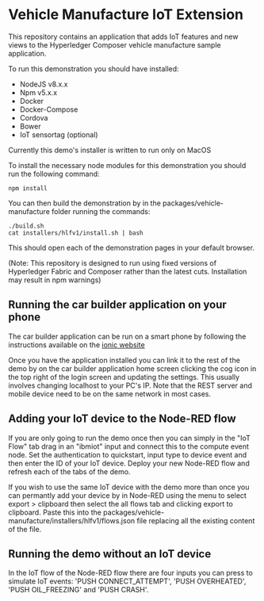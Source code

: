 # Vehicle Manufacture IoT Extension

This repository contains an application that adds IoT features and new views to the Hyperledger Composer vehicle manufacture sample application.

To run this demonstration you should have installed:
- NodeJS v8.x.x
- Npm v5.x.x 
- Docker
- Docker-Compose
- Cordova
- Bower
- IoT sensortag (optional)

Currently this demo's installer is written to run only on MacOS

To install the necessary node modules for this demonstration you should run the following command:
```
npm install
```

You can then build the demonstration by in the packages/vehicle-manufacture folder running the commands:
```
./build.sh
cat installers/hlfv1/install.sh | bash
```

This should open each of the demonstration pages in your default browser.

(Note: This repository is designed to run using fixed versions of Hyperledger Fabric and Composer rather than the latest cuts. Installation may result in npm warnings)

## Running the car builder application on your phone
The car builder application can be run on a smart phone by following the instructions available on the [ionic website](https://ionicframework.com/docs/intro/deploying/)

Once you have the application installed you can link it to the rest of the demo by on the car builder application home screen clicking the cog icon in the top right of the login screen and updating the settings. This usually involves changing localhost to your PC's IP. Note that the REST server and mobile device need to be on the same network in most cases.

## Adding your IoT device to the Node-RED flow

If you are only going to run the demo once then you can simply in the "IoT Flow" tab drag in an "ibmiot" input and connect this to the compute event node. Set the authentication to quickstart, input type to device event and then enter the ID of your IoT device. Deploy your new Node-RED flow and refresh each of the tabs of the demo. 

If you wish to use the same IoT device with the demo more than once you can permantly add your device by in Node-RED using the menu to select export > clipboard then select the all flows tab and clicking export to clipboard. Paste this into the packages/vehicle-manufacture/installers/hlfv1/flows.json file replacing all the existing content of the file.

## Running the demo without an IoT device

In the IoT flow of the Node-RED flow there are four inputs you can press to simulate IoT events: 'PUSH CONNECT_ATTEMPT', 'PUSH OVERHEATED', 'PUSH OIL_FREEZING' and 'PUSH CRASH'.
